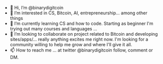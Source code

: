 - 👋 Hi, I’m @binarydigitcoin
- 👀 I’m interested in CS, Bitcoin, AI, entrepreneurship... among other things
- 🌱 I’m currently learning CS and how to code. Starting as beginner I'm trying out many courses and languages ...
- 💞️ I’m looking to collaborate on project related to Bitcoin and developing sites/apps/... really anything excites me right now. I'm looking for a community willing to help me grow and where I'll give it all.
- 📫 How to reach me ... at twitter @binarydigitcoin follow, comment or DM.

<!---
KEEP STACKING
HODL
--->
